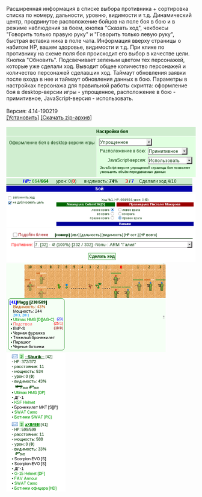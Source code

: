 Расширенная информация в списке выбора противника + сортировка списка по номеру, дальности, уровню, видимости и т.д. Динамический центр, продвинутое расположение бойцов на поле боя в бою и в режиме наблюдения за боем, кнопка "Сказать ход", чекбоксы "Говорить только правую руку" и "Говорить только левую руку", быстрая вставка ника в поле чата. Информация вверху страницы о набитом HP, вашем здоровье, видимости и т.д. При клике по противнику на схеме поля боя происходит его выбор в качестве цели. Кнопка "Обновить". Подсвечивает зеленым цветом тех персонажей, которые уже сделали ход. Выводит общее количество персонажей и количество персонажей сделавших ход. Таймаут обновления заявки после входа в нее и таймаут обновления данных в бою. Параметры в настройках персонажа для правильной работы скрипта: оформление боя в desktop-версии игры - упрощенное, расположение в бою - примитивное, JavaScript-версия - использовать.
<br>
<br>
Версия: 4.14-190219
<br>
[[Установить]](https://raw.githubusercontent.com/MyRequiem/comfortablePlayingInGW/master/separatedScripts/AdvBattleAll/advBattleAll.user.js) [[Скачать zip-архив]](https://raw.githubusercontent.com/MyRequiem/comfortablePlayingInGW/master/separatedScripts/AdvBattleAll/advBattleAll.user.js.zip)
<br>
<br>
![AdvBattleAll](https://raw.githubusercontent.com/MyRequiem/comfortablePlayingInGW/master/imgs/AdvBattleAll/screen1.png)
<br>
![AdvBattleAll](https://raw.githubusercontent.com/MyRequiem/comfortablePlayingInGW/master/imgs/AdvBattleAll/screen2.png)
<br>
![AdvBattleAll](https://raw.githubusercontent.com/MyRequiem/comfortablePlayingInGW/master/imgs/AdvBattleAll/screen3.png)
<br>
![AdvBattleAll](https://raw.githubusercontent.com/MyRequiem/comfortablePlayingInGW/master/imgs/AdvBattleAll/screen4.png)
<br>
![AdvBattleAll](https://raw.githubusercontent.com/MyRequiem/comfortablePlayingInGW/master/imgs/AdvBattleAll/screen5.png)
<br>
![AdvBattleAll](https://raw.githubusercontent.com/MyRequiem/comfortablePlayingInGW/master/imgs/AdvBattleAll/screen6.png)
<br>
